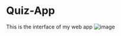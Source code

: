 # Quiz-App
This is the interface of my web app
![image](https://user-images.githubusercontent.com/89822123/235451343-32f713a1-1424-425d-8b96-d818f85643e4.png)
